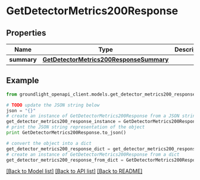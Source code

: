 # GetDetectorMetrics200Response


## Properties
Name | Type | Description | Notes
------------ | ------------- | ------------- | -------------
**summary** | [**GetDetectorMetrics200ResponseSummary**](GetDetectorMetrics200ResponseSummary.md) |  | [optional] 

## Example

```python
from groundlight_openapi_client.models.get_detector_metrics200_response import GetDetectorMetrics200Response

# TODO update the JSON string below
json = "{}"
# create an instance of GetDetectorMetrics200Response from a JSON string
get_detector_metrics200_response_instance = GetDetectorMetrics200Response.from_json(json)
# print the JSON string representation of the object
print GetDetectorMetrics200Response.to_json()

# convert the object into a dict
get_detector_metrics200_response_dict = get_detector_metrics200_response_instance.to_dict()
# create an instance of GetDetectorMetrics200Response from a dict
get_detector_metrics200_response_from_dict = GetDetectorMetrics200Response.from_dict(get_detector_metrics200_response_dict)
```
[[Back to Model list]](../README.md#documentation-for-models) [[Back to API list]](../README.md#documentation-for-api-endpoints) [[Back to README]](../README.md)


